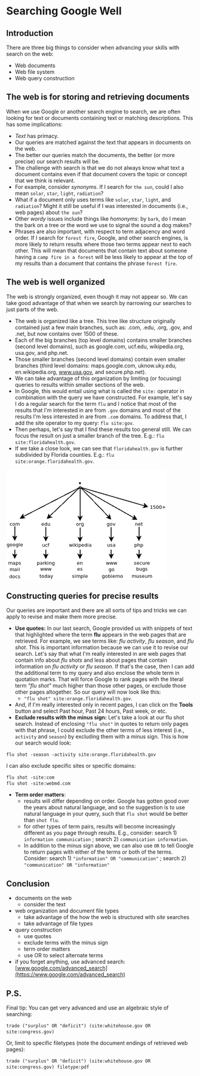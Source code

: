 # Searching Google Well

## Introduction

There are three big things to consider when advancing your skills with search
on the web:

- Web documents
- Web file system
- Web query construction

## The web is for storing and retrieving documents

When we use Google or another search engine to search, we are often looking for
text or documents containing text or matching descriptions. This has some
implications:

- *Text* has primacy.
- Our queries are matched against the text that appears in documents on the
  web.
- The better our queries match the documents, the better (or more precise) our
  search results will be.
- The challenge with search is that we do not always know what text a document
  contains even if that document covers the topic or concept that we think is
  relevant.
- For example, consider *synonyms*. If I search for `the sun`, could I also
  mean `solar`, `star`, `light`, `radiation`?
- What if a document only uses terms like `solar`, `star`, `light`, and
  `radiation`? Might it still be useful if I was interested in documents (i.e.,
  web pages) about `the sun`?
- Other *wordy* issues include things like *homonyms*: by `bark`, do I mean the
  bark on a tree or the word we use to signal the sound a dog makes?
- Phrases are also important, with respect to term adjacency and word order. If
  I search for `forest fire`, Google, and other search engines, is more likely
  to return results where those two terms appear next to each other. This will
  mean that documents that contain text about someone having a `camp fire in a
  forest` will be less likely to appear at the top of my results than a
  document that contains the phrase `forest fire`.

## The web is well organized

The web is strongly organized, even though it may not appear so. We can take
good advantage of that when we search by narrowing our searches to just parts
of the web.

- The web is organized like a tree. This tree like structure originally
  contained just a few main branches, such as: .com, .edu, .org, .gov, and
  .net, but now contains over 1500 of these. 
- Each of the big branches (top level domains) contains smaller branches
  (second level domains), such as google.com, ucf.edu, wikipedia.org, usa.gov,
  and php.net.
- Those smaller branches (second level domains) contain even smaller branches
  (third level domains: maps.google.com, uknow.uky.edu, en.wikipedia.org,
  www.usa.gov, and secure.php.net).
- We can take advantage of this organization by limiting (or focusing) queries
  to results within smaller sections of the web.
- In Google, this would entail using what is called the `site:` operator in
  combination with the query we have constructed. For example, let's say I do a
  regular search for the term `flu` and I notice that most of the results that
  I'm interested in are from `.gov` domains and most of the results I'm less
  interested in are from `.com` domains. To address that, I add the site
  operator to my query: `flu site:gov`. 
- Then perhaps, let's say that I find these results too general still. We can
  focus the result on just a smaller branch of the tree. E.g.: `flu
  site:floridahealth.gov`.
- If we take a close look, we can see that `floridahealth.gov` is further
  subdivided by Florida counties. E.g.: `flu site:orange.floridahealth.gov`.

![The Organization of Web](google-search-web-org.png "Organization of Web")

## Constructing queries for precise results

Our queries are important and there are all sorts of tips and tricks we can
apply to revise and make them more precise.

- **Use quotes:** In our last search, Google provided us with snippets of text
  that highlighted where the term **flu** appears in the web pages that are
  retrieved. For example, we see terms like: *flu activity*, *flu season*, and
  *flu shot*. This is important information because we can use it to revise our
  search. Let's say that what I'm really interested in are web pages that
  contain info about *flu shots* and less about pages that contain information
  on *flu activity* or *flu season*. If that's the case, then I can add the
  additional term to my query and also enclose the whole term in quotation
  marks. That will force Google to rank pages with the literal term *"flu
  shot"* much higher than those other pages, or exclude those other pages
  altogether. So our query will now look like this:
    - `"flu shot" site:orange.floridahealth.gov`.
- And, if I'm really interested only in recent pages, I can click on the
  **Tools** button and select Past hour, Past 24 hours, Past week, or etc.
- **Exclude results with the minus sign:** Let's take a look at our flu shot
  search. Instead of enclosing `"flu shot"` in quotes to return only pages with
  that phrase, I could exclude the other terms of less interest (i.e.,
  `activity` and `season`) by excluding them with a minus sign. This is how our
  search would look:

```
flu shot -season -activity site:orange.floridahealth.gov
```

I can also exclude specific sites or specific domains:

```
flu shot -site:com
flu shot -site:webmd.com
```

- **Term order matters**:
    - results will differ depending on order. Google has gotten good over
      the years about natural language, and so the suggestion is to use natural
      language in your query, such that `flu shot` would be better than
      `shot flu`.
    - for other types of term pairs, results will become increasingly different
      as you page through results. E.g., consider: search 1) `information communication` ;
      search 2) `communication information`.
    - In addition to the minus sign above, we can also use `OR` to tell Google
      to return pages with either of the terms or both of the terms. Consider:
      search 1) `"information" OR "communication"` ; search 2) `"communication" OR "information"`

## Conclusion

- documents on the web
  - consider the text
- web organization and document file types
  - take advantage of the how the web is structured with *site* searches
  - take advantage of file types 
- query construction
  - use quotes
  - exclude terms with the minus sign
  - term order matters
  - use OR to select alternate terms
- if you forget anything, use advanced search:
  [www.google.com/advanced_search](https://www.google.com/advanced_search)

## P.S.

Final tip: You can get very advanced and use an algebraic style of searching:

```
trade ("surplus" OR "deficit") (site:whitehouse.gov OR site:congress.gov)
```

Or, limit to specific filetypes (note the document endings of retrieved web pages):

```
trade ("surplus" OR "deficit") (site:whitehouse.gov OR site:congress.gov) filetype:pdf
```
